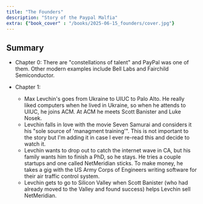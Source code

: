 ```yaml
---
title: "The Founders"
description: "Story of the Paypal Malfia"
extra: {"book_cover" : "/books/2025-06-15_founders/cover.jpg"}
---
```



## Summary
 - Chapter 0: There are "constellations of talent" and PayPal was one of them. Other modern examples include Bell Labs and Fairchild Semiconductor. 

 - Chapter 1: 
    - Max Levchin's goes from Ukraine to UIUC to Palo Alto. He really liked computers when he lived in Ukraine, so when he attends to UIUC, he joins ACM. At ACM he meets Scott Banister and Luke Nosek.  
    - Levchin falls in love with the movie Seven Samurai and considers it his "sole source of 'managment training'". This is not important to the story but I'm adding it in case I ever re-read this and decide to watch it.  
    - Levchin wants to drop out to catch the internet wave in CA, but his family wants him to finish a PhD, so he stays. He tries a couple startups and one called NetMeridian sticks. To make money, he takes a gig with the US Army Corps of Engineers writing software for their air traffic control system. 
    - Levchin gets to go to Silicon Valley when Scott Banister (who had already moved to the Valley and found success) helps Levchin sell NetMeridian.